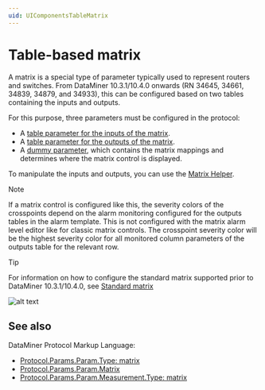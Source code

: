 ```yaml
---
uid: UIComponentsTableMatrix
---
```


# Table-based matrix

A matrix is a special type of parameter typically used to represent routers and switches. From DataMiner 10.3.1/10.4.0 onwards (RN 34645, 34661, 34839, 34879, and 34933), this can be configured based on two tables containing the inputs and outputs.

For this purpose, three parameters must be configured in the protocol:

- A [table parameter for the inputs of the matrix](xref:UIComponentsTableMatrixInputsTableParameter).
- A [table parameter for the outputs of the matrix](xref:UIComponentsTableMatrixOutputsTableParameter).
- A [dummy parameter](xref:UIComponentsTableMatrixParameter), which contains the matrix mappings and determines where the matrix control is displayed.

To manipulate the inputs and outputs, you can use the [Matrix Helper](xref:UIComponentsTableMatrixHelper).

> [!NOTE]
> If a matrix control is configured like this, the severity colors of the crosspoints depend on the alarm monitoring configured for the outputs tables in the alarm template. This is not configured with the matrix alarm level editor like for classic matrix controls. The crosspoint severity color will be the highest severity color for all monitored column parameters of the outputs table for the relevant row.

> [!TIP]
> For information on how to configure the standard matrix supported prior to DataMiner 10.3.1/10.4.0, see [Standard matrix](xref:UIComponentsMatrix)

![alt text](~/develop/images/uimatrix.png "DataMiner Cube matrix")

## See also

DataMiner Protocol Markup Language:

- [Protocol.Params.Param.Type: matrix](xref:Protocol.Params.Param.Type#matrix)
- [Protocol.Params.Param.Matrix](xref:Protocol.Params.Param.Matrix)
- [Protocol.Params.Param.Measurement.Type: matrix](xref:Protocol.Params.Param.Measurement.Type#matrix)
